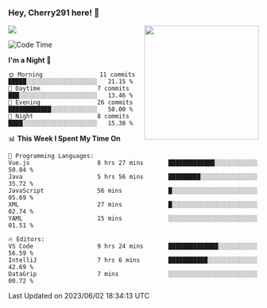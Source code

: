 ### Hey, Cherry291 here! 👋

![](https://metrics.lecoq.io/cherry291?template=classic&config.timezone=Asia%2FShanghai)
<img align='right' src="https://media.giphy.com/media/M9gbBd9nbDrOTu1Mqx/giphy.gif" width="230">
<!-- ![](https://github-readme-stats-ouuan.vercel.app/api?username=cherry291&theme=dark&show_icons=true) -->

<!--START_SECTION:waka-->
![Code Time](http://img.shields.io/badge/Code%20Time-26%20hrs%203%20mins-blue)

**I'm a Night 🦉** 

```text
🌞 Morning                11 commits          █████░░░░░░░░░░░░░░░░░░░░   21.15 % 
🌆 Daytime                7 commits           ███░░░░░░░░░░░░░░░░░░░░░░   13.46 % 
🌃 Evening                26 commits          ████████████░░░░░░░░░░░░░   50.00 % 
🌙 Night                  8 commits           ████░░░░░░░░░░░░░░░░░░░░░   15.38 % 
```


📊 **This Week I Spent My Time On** 

```text
💬 Programming Languages: 
Vue.js                   8 hrs 27 mins       █████████████░░░░░░░░░░░░   50.84 % 
Java                     5 hrs 56 mins       █████████░░░░░░░░░░░░░░░░   35.72 % 
JavaScript               56 mins             █░░░░░░░░░░░░░░░░░░░░░░░░   05.69 % 
XML                      27 mins             █░░░░░░░░░░░░░░░░░░░░░░░░   02.74 % 
YAML                     15 mins             ░░░░░░░░░░░░░░░░░░░░░░░░░   01.51 % 

🔥 Editors: 
VS Code                  9 hrs 24 mins       ██████████████░░░░░░░░░░░   56.59 % 
IntelliJ                 7 hrs 6 mins        ███████████░░░░░░░░░░░░░░   42.69 % 
DataGrip                 7 mins              ░░░░░░░░░░░░░░░░░░░░░░░░░   00.72 % 
```


 Last Updated on 2023/06/02 18:34:13 UTC
<!--END_SECTION:waka-->

<!--
**Cherry291/cherry291** is a ✨ _special_ ✨ repository because its `README.md` (this file) appears on your GitHub profile.

Here are some ideas to get you started:

- 🔭 I’m currently working on ...
- 🌱 I’m currently learning ...
- 👯 I’m looking to collaborate on ...
- 🤔 I’m looking for help with ...
- 💬 Ask me about ...
- 📫 How to reach me: ...
- 😄 Pronouns: ...
- ⚡ Fun fact: ...
-->
